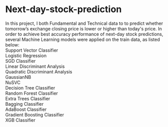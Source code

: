 # Next-day-stock-prediction
In this project, I both Fundamental and Technical data to to predict whether tomorrow’s exchange closing price is lower or higher than today's price. In order to achieve best accuracy performance of next-day stock predictions, several Machine Learning models were applied on the train data, as listed below: <br /> 
Support Vector Classifier <br /> 
Logistic Regression <br /> 
SGD Classifier <br /> 
Linear Discriminant Analysis <br /> 
Quadratic Discriminant Analysis  <br /> 
GaussianNB <br /> 
NuSVC <br /> 
Decision Tree Classifier <br /> 
Random Forest Classifier <br /> 
Extra Trees Classifier <br /> 
Bagging Classifier <br /> 
AdaBoost Classifier <br /> 
Gradient Boosting Classifier <br /> 
XGB Classifier <br /> 
